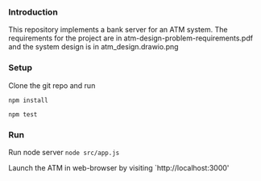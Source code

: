 ### Introduction ###
This repository implements a bank server for an ATM system.
The requirements for the project are in atm-design-problem-requirements.pdf and the system design is in atm_design.drawio.png

### Setup ###
Clone the git repo and run

`npm install`

`npm test`

### Run ###
Run node server
`node src/app.js`

Launch the ATM in web-browser by visiting
`http://localhost:3000'
